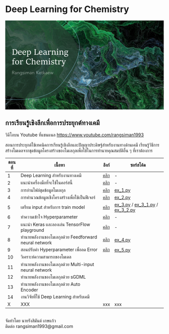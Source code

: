 # Deep Learning for Chemistry

<p align="center">
   <img alt="dl4chem-rangsiman" src="img/dl4chem-rangsiman.png" align=middle width="800pt" hight="100pt" /> 
<p/>

## การเรียนรู้เชิงลึกเพื่อการประยุกต์ทางเคมี

วิดีโอบน Youtube ที่แชนแนล https://www.youtube.com/rangsiman1993

สอนการประยุกต์ใช้เทคนิคการเรียนรู้เชิงลึกและปัญญาประดิษฐ์สำหรับงานทางด้านเคมี เรียนรู้วิธีการสร้างโมเดลจากชุดข้อมูลโครงสร้างของโมเลกุลเพื่อใช้ในการทำนายคุณสมบัติอื่น ๆ ที่เราต้องการ

| ตอนที่ | เนื้อหา| ลิงก์ | ซอร์สโค้ด |
|-----|-----|-----|-----|
|   1 | Deep Learning สำหรับงานทางเคมี | [คลิก](https://www.youtube.com/watch?v=NEc6by5Dnog) | - |
|   2 | แนะนำเครื่องมือที่จะใช้ในคอร์สนี้ | [คลิก](https://www.youtube.com/watch?v=uaKwpyYh7eQ) | - |
|   3 | การอ่านไฟล์ชุดข้อมูลโมเลกุล | [คลิก](https://www.youtube.com/watch?v=fgHydoP2ZCE) | [ex_1.py](ex_1.py) | 
|   4 | การคำนวณข้อมูลเชิงโครงสร้างเพื่อใช้เป็นฟีเจอร์ | [คลิก](https://www.youtube.com/watch?v=oBSQ5cylIHg) | [ex_2.py](ex_2.py) | 
|   5 | เตรียม input สำหรับการ train model | [คลิก](https://www.youtube.com/watch?v=OaeNhrb8FQ4) | [ex_3.py](ex_3.py) / [ex_3_1.py](ex_3_1.py) / [ex_3_2.py](ex_3_2.py) |
|   6 | ทำความเข้าใจ Hyperparameter | [คลิก](https://www.youtube.com/watch?v=ROpKBD9HIFY) | - |
|   7 | แนะนำ Keras และลองเล่น TensorFlow playground | [คลิก](https://www.youtube.com/watch?v=z2-QnnfhtYI) | - |
|   8 | ทำนายพลังงานของโมเลกุลด้วย Feedforward neural network | [คลิก](https://www.youtube.com/watch?v=Avk9f6mUMuQ) | [ex_4.py](ex_4.py) |
|   9 | สอนปรับค่า Hyperparameter เพื่อลด Error | [คลิก](https://www.youtube.com/watch?v=yDDUtNngWVg) | [ex_5.py](ex_5.py) |
|  10 | วิเคราะห์ความสามารถของโมเดล | | |
|  11 | ทำนายพลังงานของโมเลกุลด้วย Multi-input neural network | | |
|  12 | ทำนายพลังงานของโมเลกุลด้วย sGDML | | |
|  13 | ทำนายพลังงานของโมเลกุลด้วย Auto Encoder | | |
|  14 | งานวิจัยที่ใช้ Deep Learning สำหรับเคมี | | |
|   X | XXX | xxx | xxx |

<br/>
จัดทำโดย นายรังสิมันต์ เกษแก้ว <br/>
ติดต่อ rangsiman1993@gmail.com
